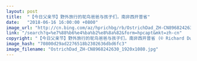 ```yaml
---
layout: post
title:  "【今日父亲节】野外旅行的鸵鸟爸爸与孩子们，南非西开普省"
date:   "2018-06-16 16:00:00 +0800"
image_url: "http://cn.bing.com/az/hprichbg/rb/OstrichDad_ZH-CN8968242630_1920x1080.jpg"
link: "/search?q=%e7%88%b6%e4%ba%b2%e8%8a%82&form=hpcapt&mkt=zh-cn"
copyright: "【今日父亲节】野外旅行的鸵鸟爸爸与孩子们，南非西开普省 (© Richard Du Toit/Minden Pictures)"
image_hash: "70800d29ad2276518b2302636dbd6fc3"
image_filename: "OstrichDad_ZH-CN8968242630_1920x1080.jpg"
---
```


